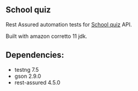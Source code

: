 ## School quiz
Rest Assured automation tests for [School quiz](https://learnandtest.herokuapp.com/api-docs) API.

Built with amazon corretto 11 jdk.

## Dependencies:
* testng 7.5
* gson 2.9.0
* rest-assured 4.5.0
